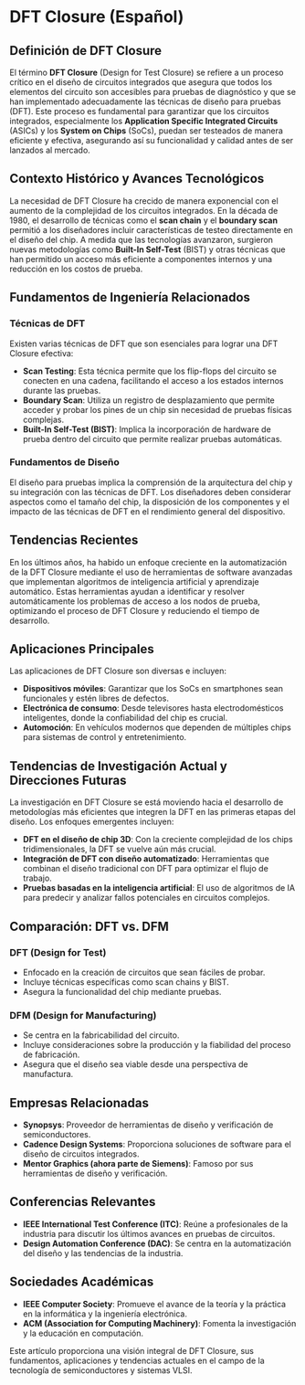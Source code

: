 # DFT Closure (Español)

## Definición de DFT Closure

El término **DFT Closure** (Design for Test Closure) se refiere a un proceso crítico en el diseño de circuitos integrados que asegura que todos los elementos del circuito son accesibles para pruebas de diagnóstico y que se han implementado adecuadamente las técnicas de diseño para pruebas (DFT). Este proceso es fundamental para garantizar que los circuitos integrados, especialmente los **Application Specific Integrated Circuits** (ASICs) y los **System on Chips** (SoCs), puedan ser testeados de manera eficiente y efectiva, asegurando así su funcionalidad y calidad antes de ser lanzados al mercado.

## Contexto Histórico y Avances Tecnológicos

La necesidad de DFT Closure ha crecido de manera exponencial con el aumento de la complejidad de los circuitos integrados. En la década de 1980, el desarrollo de técnicas como el **scan chain** y el **boundary scan** permitió a los diseñadores incluir características de testeo directamente en el diseño del chip. A medida que las tecnologías avanzaron, surgieron nuevas metodologías como **Built-In Self-Test** (BIST) y otras técnicas que han permitido un acceso más eficiente a componentes internos y una reducción en los costos de prueba.

## Fundamentos de Ingeniería Relacionados

### Técnicas de DFT

Existen varias técnicas de DFT que son esenciales para lograr una DFT Closure efectiva:

- **Scan Testing**: Esta técnica permite que los flip-flops del circuito se conecten en una cadena, facilitando el acceso a los estados internos durante las pruebas.
- **Boundary Scan**: Utiliza un registro de desplazamiento que permite acceder y probar los pines de un chip sin necesidad de pruebas físicas complejas.
- **Built-In Self-Test (BIST)**: Implica la incorporación de hardware de prueba dentro del circuito que permite realizar pruebas automáticas.

### Fundamentos de Diseño

El diseño para pruebas implica la comprensión de la arquitectura del chip y su integración con las técnicas de DFT. Los diseñadores deben considerar aspectos como el tamaño del chip, la disposición de los componentes y el impacto de las técnicas de DFT en el rendimiento general del dispositivo.

## Tendencias Recientes

En los últimos años, ha habido un enfoque creciente en la automatización de la DFT Closure mediante el uso de herramientas de software avanzadas que implementan algoritmos de inteligencia artificial y aprendizaje automático. Estas herramientas ayudan a identificar y resolver automáticamente los problemas de acceso a los nodos de prueba, optimizando el proceso de DFT Closure y reduciendo el tiempo de desarrollo.

## Aplicaciones Principales

Las aplicaciones de DFT Closure son diversas e incluyen:

- **Dispositivos móviles**: Garantizar que los SoCs en smartphones sean funcionales y estén libres de defectos.
- **Electrónica de consumo**: Desde televisores hasta electrodomésticos inteligentes, donde la confiabilidad del chip es crucial.
- **Automoción**: En vehículos modernos que dependen de múltiples chips para sistemas de control y entretenimiento.

## Tendencias de Investigación Actual y Direcciones Futuras

La investigación en DFT Closure se está moviendo hacia el desarrollo de metodologías más eficientes que integren la DFT en las primeras etapas del diseño. Los enfoques emergentes incluyen:

- **DFT en el diseño de chip 3D**: Con la creciente complejidad de los chips tridimensionales, la DFT se vuelve aún más crucial.
- **Integración de DFT con diseño automatizado**: Herramientas que combinan el diseño tradicional con DFT para optimizar el flujo de trabajo.
- **Pruebas basadas en la inteligencia artificial**: El uso de algoritmos de IA para predecir y analizar fallos potenciales en circuitos complejos.

## Comparación: DFT vs. DFM

### DFT (Design for Test)

- Enfocado en la creación de circuitos que sean fáciles de probar.
- Incluye técnicas específicas como scan chains y BIST.
- Asegura la funcionalidad del chip mediante pruebas.

### DFM (Design for Manufacturing)

- Se centra en la fabricabilidad del circuito.
- Incluye consideraciones sobre la producción y la fiabilidad del proceso de fabricación.
- Asegura que el diseño sea viable desde una perspectiva de manufactura.

## Empresas Relacionadas

- **Synopsys**: Proveedor de herramientas de diseño y verificación de semiconductores.
- **Cadence Design Systems**: Proporciona soluciones de software para el diseño de circuitos integrados.
- **Mentor Graphics (ahora parte de Siemens)**: Famoso por sus herramientas de diseño y verificación.

## Conferencias Relevantes

- **IEEE International Test Conference (ITC)**: Reúne a profesionales de la industria para discutir los últimos avances en pruebas de circuitos.
- **Design Automation Conference (DAC)**: Se centra en la automatización del diseño y las tendencias de la industria.

## Sociedades Académicas

- **IEEE Computer Society**: Promueve el avance de la teoría y la práctica en la informática y la ingeniería electrónica.
- **ACM (Association for Computing Machinery)**: Fomenta la investigación y la educación en computación.

Este artículo proporciona una visión integral de DFT Closure, sus fundamentos, aplicaciones y tendencias actuales en el campo de la tecnología de semiconductores y sistemas VLSI.